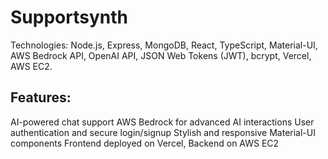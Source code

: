 # Supportsynth
Technologies: Node.js, Express, MongoDB, React, TypeScript, Material-UI, AWS Bedrock API, OpenAI API, JSON Web Tokens (JWT), bcrypt, Vercel, AWS EC2.

## Features:

AI-powered chat support
AWS Bedrock for advanced AI interactions
User authentication and secure login/signup
Stylish and responsive Material-UI components
Frontend deployed on Vercel, Backend on AWS EC2
